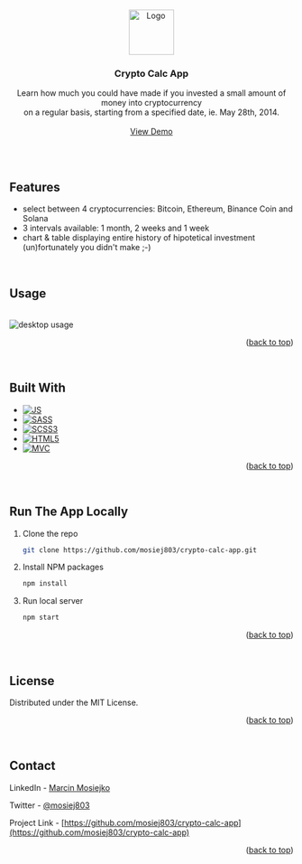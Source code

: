 <a name="readme-top"></a>

<!-- PROJECT LOGO -->
<br />
<div align="center">
  <a href="https://github.com/github_username/repo_name">
    <img src="https://raw.githubusercontent.com/mosiej803/crypto-calc/main/src/img/favicon-192.png" alt="Logo" width="80" height="80">
  </a>

<h3 align="center">Crypto Calc App</h3>

  <p align="center">
    Learn how much you could have made if you invested a small amount of money into cryptocurrency<br />on a regular basis, starting from a specified date, ie. May 28th, 2014.
    <br />
    <br />
    <a href="https://crypto-calc-app.netlify.app/">View Demo</a>
  </p>
</div>

<br />
<br />

<!-- FEATURES -->
## Features

* select between 4 cryptocurrencies: Bitcoin, Ethereum, Binance Coin and Solana
* 3 intervals available: 1 month, 2 weeks and 1 week
* chart & table displaying entire history of hipotetical investment (un)fortunately you didn't make ;-)

<br />

<!-- SCREENSHOTS -->

## Usage
<br />
<img src="https://github.com/mosiej803/crypto-calc-app/blob/main/src/img/screenshots/crypto%20calc%20usage.gif" alt="desktop usage" />

<p align="right">(<a href="#readme-top">back to top</a>)</p>
<br />

<!-- BUILT WITH -->
## Built With

* [![JS][Javascript]][Javascript-url]
* [![SASS][SASS]][SASS-url]
* [![SCSS3][CSS3]][CSS3-url]
* [![HTML5][HTML5]][HTML5-url]
* [![MVC][MVC Architecture]][MVC-url]

<p align="right">(<a href="#readme-top">back to top</a>)</p>
<br />

<!-- RUN LOCALLY -->
## Run The App Locally

1. Clone the repo
   ```sh
   git clone https://github.com/mosiej803/crypto-calc-app.git
   ```
2. Install NPM packages
   ```sh
   npm install
   ```
3. Run local server
   ```sh
   npm start
   ```

<p align="right">(<a href="#readme-top">back to top</a>)</p>
<br />

<!-- LICENSE -->
## License

Distributed under the MIT License.

<p align="right">(<a href="#readme-top">back to top</a>)</p>
<br />

<!-- CONTACT -->
## Contact

LinkedIn - [Marcin Mosiejko](https://www.linkedin.com/in/marcin-mosiejko-45937051/)

Twitter - [@mosiej803](https://twitter.com/mosiej803)

Project Link - [https://github.com/mosiej803/crypto-calc-app](https://github.com/mosiej803/crypto-calc-app)

<p align="right">(<a href="#readme-top">back to top</a>)</p>


<!-- LINKS -->

[Javascript]: https://img.shields.io/badge/JavaScript-323330?style=for-the-badge&logo=javascript&logoColor=F7DF1E
[Javascript-url]: https://www.javascript.com/

[CSS3]: https://img.shields.io/badge/CSS3-1572B6?style=for-the-badge&logo=css3&logoColor=white
[CSS3-url]: https://www.w3.org/Style/CSS/Overview.en.html

[SASS]: https://img.shields.io/badge/Sass-CC6699?style=for-the-badge&logo=sass&logoColor=white
[SASS-url]: https://sass-lang.com/

[HTML5]: https://img.shields.io/badge/HTML5-E34F26?style=for-the-badge&logo=html5&logoColor=white
[HTML5-url]: https://html5.org/

[MVC Architecture]: https://img.shields.io/badge/MVC-Architecture-green?style=for-the-badge
[MVC-url]: https://www.freecodecamp.org/news/the-model-view-controller-pattern-mvc-architecture-and-frameworks-explained/

